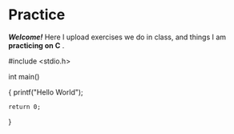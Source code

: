 # Practice
_**Welcome!**_ Here I upload exercises we do in class, and things I am **practicing on C** .


#include <stdio.h>

int main()

{
    printf("Hello World");
    
    return 0;
}
